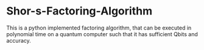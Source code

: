 # Shor-s-Factoring-Algorithm
This is a python implemented factoring algorithm, that can be executed in polynomial time on a quantum computer such that it has sufficient Qbits and accuracy.
